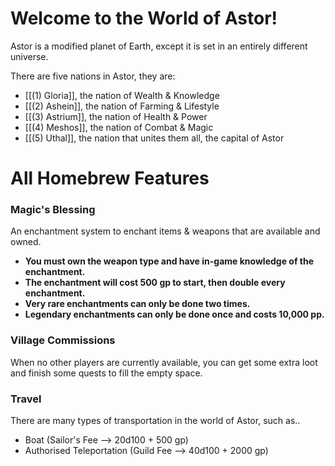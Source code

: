 # Welcome to the World of Astor!
Astor is a modified planet of Earth, except it is set in an entirely different universe.

There are five nations in Astor, they are:
* [[(1) Gloria]], the nation of Wealth & Knowledge
* [[(2) Ashein]], the nation of Farming & Lifestyle
* [[(3) Astrium]], the nation of Health & Power
* [[(4) Meshos]], the nation of Combat & Magic
* [[(5) Uthal]], the nation that unites them all, the capital of Astor

# All Homebrew Features
### Magic's Blessing
An enchantment system to enchant items & weapons that are available and owned. 
* **You must own the weapon type and have in-game knowledge of the enchantment.**
* **The enchantment will cost 500 gp to start, then double every enchantment.**
* **Very rare enchantments can only be done two times.**
* **Legendary enchantments can only be done once and costs 10,000 pp.**

### Village Commissions
When no other players are currently available, you can get some extra loot and finish some quests to fill the empty space.

### Travel
There are many types of transportation in the world of Astor, such as..

* Boat (Sailor's Fee --> 20d100 + 500 gp)
* Authorised Teleportation (Guild Fee --> 40d100 + 2000 gp)